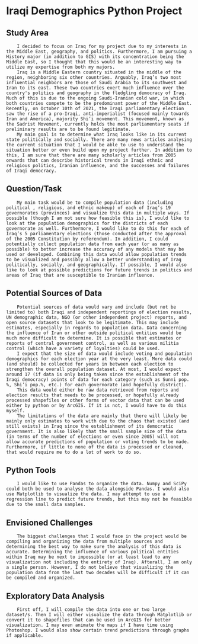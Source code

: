 # Iraqi Demographics Python Project

## Study Area

        I decided to focus on Iraq for my project due to my interests in the Middle East, geography, and politics. Furthermore, I am pursuing a History major (in addition to GIS) with its concentration being the Middle East, so I thought that this would be an interesting way to utilize my expertise from both my majors.
        Iraq is a Middle Eastern country situated in the middle of the region, neighboring six other countries. Arguably, Iraq’s two most influential neighbors are those of Saudi Arabia to its southwest and Iran to its east. These two countries exert much influence over the country's politics and geography in the fledgling democracy of Iraq. Much of this is due to the ongoing Saudi-Iranian cold war, in which both countries compete to be the predominant power of the Middle East. Recently, on October 10th of 2021, the Iraqi parliamentary election saw the rise of a pro-Iraqi, anti-imperialist (focused mainly towards Iran and America), majority Shi’i movement. This movement, known as the Sadrist Movement, currently holds the most parliamentary seats if preliminary results are to be found legitimate.
        My main goal is to determine what Iraq looks like in its current state politically and socially. There are many news articles analysing the current situation that I would be able to use to understand the situation better or even build upon my project further. In addition to this, I am sure that there are many scholarly articles from 2005 onwards that can describe historical trends in Iraqi ethnic and religious politics, Iranian influence, and the successes and failures of Iraqi democracy.

## Question/Task

        My main task would be to compile population data (including political , religious, and ethnic makeup) of each of Iraq’s 19 governorates (provinces) and visualize this data in multiple ways. If possible (though I am not sure how feasible this is), I would like to look at the population demographics for the districts of each governorate as well. Furthermore, I would like to do this for each of Iraq’s 5 parliamentary elections (those conducted after the approval of the 2005 Constitution by referendum). In addition, I could potentially collect population data from each year (or as many as possible) to better increase the accuracy of any models that may be used or developed. Combining this data would allow population trends to be visualized and possibly allow a better understanding of Iraq politically, socially, and geographically. If possible, I would also like to look at possible predictions for future trends in politics and areas of Iraq that are susceptible to Iranian influence.

## Potential Sources of Data

        Potential sources of data would vary and include (but not be limited to) both Iraqi and independent reportings of election results, UN demographic data, NGO (or other independent project) reports, and open source datasets that look to be legitimate. This may include estimates, especially in regards to population data. Data concerning the influence of Iran or other outside political entities would be much more difficult to determine. It is possible that estimates or reports of central government control, as well as various militia control (which have a variety of loyalties) could be used.
        I expect that the size of data would include voting and population demographics for each election year at the very least. More data could (and should) be collected for years in between each election to strengthen the overall population dataset. At most, I would expect around 17 (if data is only being taken since the establishment of the Iraqi democracy) points of data for each category (such as Sunni pop. %, Shi’i pop.%, etc.) for each governorate (and hopefully district).
        This data would either be raw data retrieved from reports and election results that needs to be processed, or hopefully already processed shapefiles or other forms of vector data that can be used either by python or by ArcGIS. If it is not, I would have to do this myself.
        The limitations of the data are mainly that there will likely be mainly only estimates to work with due to the chaos that existed (and still exists) in Iraq since the establishment of its democratic government. It is also likely that the small sample size of the data (in terms of the number of elections or even since 2005) will not allow accurate predictions of population or voting trends to be made. Furthermore, if little to none of the data is processed or cleaned, that would require me to do a lot of work to do so.

## Python Tools

        I would like to use Pandas to organize the data. Numpy and SciPy could both be used to analyse the data alongside Pandas. I would also use Matplotlib to visualize the data. I may attempt to use a regression line to predict future trends, but this may not be feasible due to the small data samples.

## Envisioned Challenges

        The biggest challenges that I would face in the project would be compiling and organizing the data from multiple sources and determining the best way to make sure the analysis of this data is accurate. Determining the influence of various political entities within Iraq may be next to impossible (or at least lead to any visualization not including the entirety of Iraq). Afterall, I am only a single person. However, I do not believe that visualizing the population data from the last two decades will be difficult if it can be compiled and organized.

## Exploratory Data Analysis

        First off, I will compile the data into one or two large dataset/s. Then I will either visualize the data through Matplotlib or convert it to shapefiles that can be used in ArcGIS for better visualization. I may even animate the maps if I have time using Photoshop. I would also show certain trend predictions through graphs if applicable.
